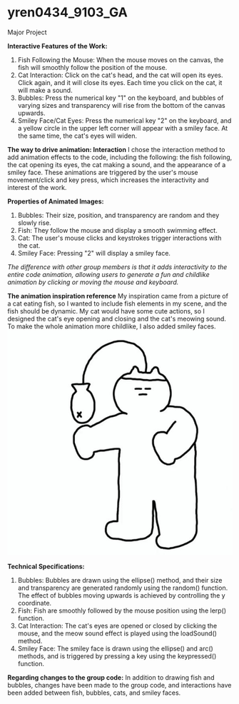 # yren0434_9103_GA
Major Project

**Interactive Features of the Work:**
1. Fish Following the Mouse: When the mouse moves on the canvas, the fish will smoothly follow the position of the mouse.
2. Cat Interaction: Click on the cat's head, and the cat will open its eyes. Click again, and it will close its eyes. Each time you click on the cat, it will make a sound.
3. Bubbles: Press the numerical key "1" on the keyboard, and bubbles of varying sizes and transparency will rise from the bottom of the canvas upwards.
4. Smiley Face/Cat Eyes: Press the numerical key "2" on the keyboard, and a yellow circle in the upper left corner will appear with a smiley face. At the same time, the cat's eyes will widen. 


**The way to drive animation: Interaction**
I chose the interaction method to add animation effects to the code, including the following: the fish following, the cat opening its eyes, the cat making a sound, and the appearance of a smiley face. These animations are triggered by the user's mouse movement/click and key press, which increases the interactivity and interest of the work. 


**Properties of Animated Images:**
1. Bubbles: Their size, position, and transparency are random and they slowly rise.
2. Fish: They follow the mouse and display a smooth swimming effect.
3. Cat: The user's mouse clicks and keystrokes trigger interactions with the cat.
4. Smiley Face: Pressing "2" will display a smiley face. 

*The difference with other group members is that it adds interactivity to the entire code animation, allowing users to generate a fun and childlike animation by clicking or moving the mouse and keyboard.*


**The animation inspiration reference**
My inspiration came from a picture of a cat eating fish, so I wanted to include fish elements in my scene, and the fish should be dynamic. My cat would have some cute actions, so I designed the cat's eye opening and closing and the cat's meowing sound. To make the whole animation more childlike, I also added smiley faces. 
![An image of a cat](readme.image/58af20c23b78adbcac9e221578e36c93.jpg)


**Technical Specifications:**
1. Bubbles: Bubbles are drawn using the ellipse() method, and their size and transparency are generated randomly using the random() function. The effect of bubbles moving upwards is achieved by controlling the y coordinate.
2. Fish: Fish are smoothly followed by the mouse position using the lerp() function.
3. Cat Interaction: The cat's eyes are opened or closed by clicking the mouse, and the meow sound effect is played using the loadSound() method.
4. Smiley Face: The smiley face is drawn using the ellipse() and arc() methods, and is triggered by pressing a key using the keypressed() function. 


**Regarding changes to the group code:**
In addition to drawing fish and bubbles, changes have been made to the group code, and interactions have been added between fish, bubbles, cats, and smiley faces.